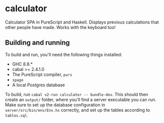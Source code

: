 # calculator

Calculator SPA in PureScript and Haskell. Displays previous calculations that
other people have made. Works with the keyboard too!

## Building and running

To build and run, you'll need the following things installed:

* GHC 8.8.*
* cabal >= 2.4.1.0
* The PureScript compiler, `purs`
* `spago`
* A local Postgres database

To build, run `cabal v2-run calculator -- bundle-dev`. This should then create
an `output/` folder, where you'll find a server executable you can run. Make sure
to set up the database configuration in `server/src/bin/env/Env.hs` correctly,
and set up the tables according to `tables.sql`.

